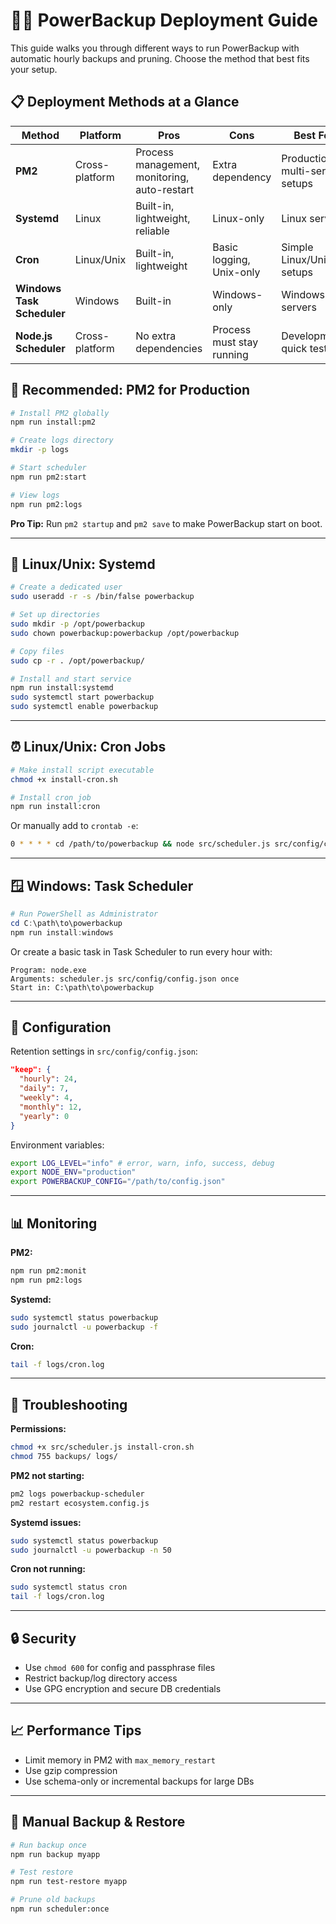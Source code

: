 # 🔋💾 PowerBackup Deployment Guide

This guide walks you through different ways to run PowerBackup with automatic hourly backups and pruning. Choose the method that best fits your setup.

## 📋 Deployment Methods at a Glance

| Method                     | Platform       | Pros                                         | Cons                      | Best For                        |
| -------------------------- | -------------- | -------------------------------------------- | ------------------------- | ------------------------------- |
| **PM2**                    | Cross-platform | Process management, monitoring, auto-restart | Extra dependency          | Production, multi-server setups |
| **Systemd**                | Linux          | Built-in, lightweight, reliable              | Linux-only                | Linux servers                   |
| **Cron**                   | Linux/Unix     | Built-in, lightweight                        | Basic logging, Unix-only  | Simple Linux/Unix setups        |
| **Windows Task Scheduler** | Windows        | Built-in                                     | Windows-only              | Windows servers                 |
| **Node.js Scheduler**      | Cross-platform | No extra dependencies                        | Process must stay running | Development, quick testing      |

## 🎯 Recommended: PM2 for Production

```bash
# Install PM2 globally
npm run install:pm2

# Create logs directory
mkdir -p logs

# Start scheduler
npm run pm2:start

# View logs
npm run pm2:logs
```

**Pro Tip:** Run `pm2 startup` and `pm2 save` to make PowerBackup start on boot.

---

## 🐧 Linux/Unix: Systemd

```bash
# Create a dedicated user
sudo useradd -r -s /bin/false powerbackup

# Set up directories
sudo mkdir -p /opt/powerbackup
sudo chown powerbackup:powerbackup /opt/powerbackup

# Copy files
sudo cp -r . /opt/powerbackup/

# Install and start service
npm run install:systemd
sudo systemctl start powerbackup
sudo systemctl enable powerbackup
```

---

## ⏰ Linux/Unix: Cron Jobs

```bash
# Make install script executable
chmod +x install-cron.sh

# Install cron job
npm run install:cron
```

Or manually add to `crontab -e`:

```bash
0 * * * * cd /path/to/powerbackup && node src/scheduler.js src/config/config.json once >> logs/cron.log 2>&1
```

---

## 🪟 Windows: Task Scheduler

```powershell
# Run PowerShell as Administrator
cd C:\path\to\powerbackup
npm run install:windows
```

Or create a basic task in Task Scheduler to run every hour with:

```
Program: node.exe
Arguments: scheduler.js src/config/config.json once
Start in: C:\path\to\powerbackup
```

---

## 🔧 Configuration

Retention settings in `src/config/config.json`:

```json
"keep": {
  "hourly": 24,
  "daily": 7,
  "weekly": 4,
  "monthly": 12,
  "yearly": 0
}
```

Environment variables:

```bash
export LOG_LEVEL="info" # error, warn, info, success, debug
export NODE_ENV="production"
export POWERBACKUP_CONFIG="/path/to/config.json"
```

---

## 📊 Monitoring

**PM2:**

```bash
npm run pm2:monit
npm run pm2:logs
```

**Systemd:**

```bash
sudo systemctl status powerbackup
sudo journalctl -u powerbackup -f
```

**Cron:**

```bash
tail -f logs/cron.log
```

---

## 🚨 Troubleshooting

**Permissions:**

```bash
chmod +x src/scheduler.js install-cron.sh
chmod 755 backups/ logs/
```

**PM2 not starting:**

```bash
pm2 logs powerbackup-scheduler
pm2 restart ecosystem.config.js
```

**Systemd issues:**

```bash
sudo systemctl status powerbackup
sudo journalctl -u powerbackup -n 50
```

**Cron not running:**

```bash
sudo systemctl status cron
tail -f logs/cron.log
```

---

## 🔒 Security

* Use `chmod 600` for config and passphrase files
* Restrict backup/log directory access
* Use GPG encryption and secure DB credentials

---

## 📈 Performance Tips

* Limit memory in PM2 with `max_memory_restart`
* Use gzip compression
* Use schema-only or incremental backups for large DBs

---

## 🔄 Manual Backup & Restore

```bash
# Run backup once
npm run backup myapp

# Test restore
npm run test-restore myapp

# Prune old backups
npm run scheduler:once
```
